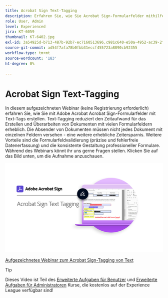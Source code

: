 ```yaml
---
title: Acrobat Sign Text-Tagging
description: Erfahren Sie, wie Sie Acrobat Sign-Formularfelder mithilfe von Text-Tags in Adobe Acrobat erstellen.
role: User, Admin
level: Experienced
jira: KT-6059
thumbnail: KT-6402.jpg
exl-id: 3a54925d-b713-487b-92b7-ec7160513696,c981c640-e50a-4952-ac39-2f90d6d0cf08
source-git-commit: ad54f7afa78b0fbb31eccf455723a8890cb92355
workflow-type: tm+mt
source-wordcount: '183'
ht-degree: 0%

---
```


# Acrobat Sign Text-Tagging

In diesem aufgezeichneten Webinar (keine Registrierung erforderlich) erfahren Sie, wie Sie mit Adobe Acrobat Acrobat Sign-Formularfelder mit Text-Tags erstellen. Text-Tagging reduziert den Zeitaufwand für das Erstellen und Überarbeiten von Dokumenten mit vielen Formularfeldern erheblich. Die Absender von Dokumenten müssen nicht jedes Dokument mit einzelnen Feldern versehen - eine weitere erhebliche Zeitersparnis. Weitere Vorteile sind die Formularfeldvalidierung (präzise und fehlerfreie Datenerfassung) und die konsistente Gestaltung professioneller Formulare. Während des Webinars könnt ihr uns gerne Fragen stellen. Klicken Sie auf das Bild unten, um die Aufnahme anzuschauen.

[![Session ansehen](../assets/Text-Tagging.png)](https://event.on24.com/wcc/r/2338276/415BE4603F60A61A546C0A91528B444F)

[Aufgezeichnetes Webinar zum Acrobat Sign-Tagging von Text](https://event.on24.com/wcc/r/2338276/415BE4603F60A61A546C0A91528B444F)

>[!TIP]
>
>Dieses Video ist Teil des [Erweiterte Aufgaben für Benutzer](https://experienceleague.adobe.com/?recommended=Sign-U-1-2020.3) und [Erweiterte Aufgaben für Administratoren](https://experienceleague.adobe.com/?recommended=Sign-A-1-2020.1) Kurse, die kostenlos auf der Experience League verfügbar sind!
